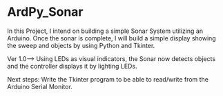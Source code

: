 # ArdPy_Sonar
In this Project, I intend on building a simple Sonar System utilizing an Arduino.
Once the sonar is complete, I will build a simple display showing the sweep and objects by using Python and Tkinter. 


Ver 1.0--> Using LEDs as visual indicators, the Sonar now detects objects and the controller displays it by lighting LEDs.

Next steps: Write the Tkinter program to be able to read/write from the Arduino Serial Monitor. 
